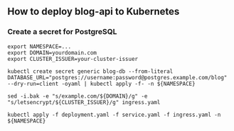 ## How to deploy blog-api to Kubernetes


### Create a secret for PostgreSQL

```
export NAMESPACE=...
export DOMAIN=yourdomain.com
export CLUSTER_ISSUER=your-cluster-issuer

kubectl create secret generic blog-db --from-literal DATABASE_URL="postgres://username:password@postgres.example.com/blog" --dry-run=client -oyaml | kubectl apply -f- -n ${NAMESPACE}

sed -i.bak -e "s/example.com/${DOMAIN}/g" -e "s/letsencrypt/${CLUSTER_ISSUER}/g" ingress.yaml

kubectl apply -f deployment.yaml -f service.yaml -f ingress.yaml -n ${NAMESPACE}
```